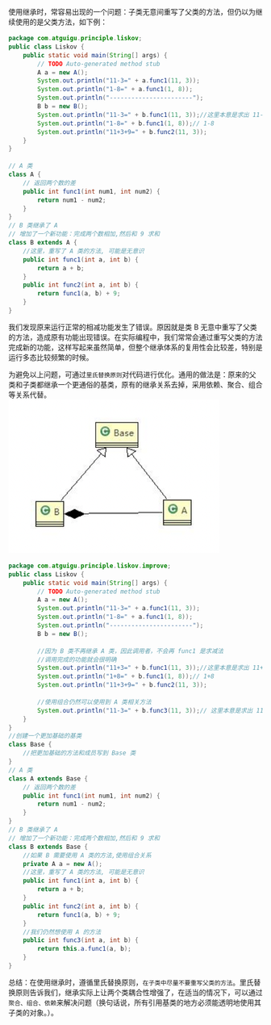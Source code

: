 使用继承时，常容易出现的一个问题：子类无意间重写了父类的方法，但仍以为继续使用的是父类方法，如下例：
```java {.line-numbers}
package com.atguigu.principle.liskov;
public class Liskov {
    public static void main(String[] args) {
        // TODO Auto-generated method stub 
        A a = new A();
        System.out.println("11-3=" + a.func1(11, 3));
        System.out.println("1-8=" + a.func1(1, 8));
        System.out.println("-----------------------");
        B b = new B();
        System.out.println("11-3=" + b.func1(11, 3));//这里本意是求出 11-3 
        System.out.println("1-8=" + b.func1(1, 8));// 1-8 
        System.out.println("11+3+9=" + b.func2(11, 3));
    }
}

// A 类 
class A {
    // 返回两个数的差 
    public int func1(int num1, int num2) {
        return num1 - num2;
    }
}
// B 类继承了 A 
// 增加了一个新功能：完成两个数相加,然后和 9 求和 
class B extends A {
    //这里，重写了 A 类的方法, 可能是无意识 
    public int func1(int a, int b) {
        return a + b;
    }
    public int func2(int a, int b) {
        return func1(a, b) + 9;
    }
} 
```
我们发现原来运行正常的相减功能发生了错误。原因就是类 B 无意中重写了父类的方法，造成原有功能出现错误。在实际编程中，我们常常会通过重写父类的方法完成新的功能，这样写起来虽然简单，但整个继承体系的复用性会比较差，特别是运行多态比较频繁的时候。

为避免以上问题，可通过`里氏替换原则`对代码进行优化。通用的做法是：原来的父类和子类都继承一个更通俗的基类，原有的继承关系去掉，采用依赖、聚合、组合等关系代替。
![img.png](image/里氏替换改进UML.png)
```java {.line-numbers}
package com.atguigu.principle.liskov.improve;
public class Liskov {
    public static void main(String[] args) {
        // TODO Auto-generated method stub 
        A a = new A();
        System.out.println("11-3=" + a.func1(11, 3));
        System.out.println("1-8=" + a.func1(1, 8));
        System.out.println("-----------------------");
        B b = new B();
        
        //因为 B 类不再继承 A 类，因此调用者，不会再 func1 是求减法 
        //调用完成的功能就会很明确 
        System.out.println("11+3=" + b.func1(11, 3));//这里本意是求出 11+3
        System.out.println("1+8=" + b.func1(1, 8));// 1+8 
        System.out.println("11+3+9=" + b.func2(11, 3));
        
        //使用组合仍然可以使用到 A 类相关方法 
        System.out.println("11-3=" + b.func3(11, 3));// 这里本意是求出 11-3 
    }
}
//创建一个更加基础的基类 
class Base {
    //把更加基础的方法和成员写到 Base 类 
}
// A 类 
class A extends Base {
    // 返回两个数的差 
    public int func1(int num1, int num2) {
        return num1 - num2;
    }
}
// B 类继承了 A
// 增加了一个新功能：完成两个数相加,然后和 9 求和 
class B extends Base {
    //如果 B 需要使用 A 类的方法,使用组合关系 
    private A a = new A();
    //这里，重写了 A 类的方法, 可能是无意识 
    public int func1(int a, int b) {
        return a + b;
    }
    public int func2(int a, int b) {
        return func1(a, b) + 9;
    }
    //我们仍然想使用 A 的方法 
    public int func3(int a, int b) {
        return this.a.func1(a, b);
    }
}
```
总结：在使用继承时，遵循里氏替换原则，`在子类中尽量不要重写父类的方法`。里氏替换原则告诉我们，继承实际上让两个类耦合性增强了，在适当的情况下，可以通过`聚合、组合、依赖`来解决问题（换句话说，所有引用基类的地方必须能透明地使用其子类的对象。）。
